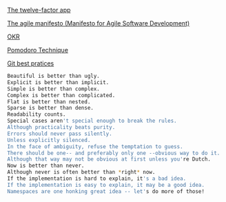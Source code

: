 [The twelve-factor app](https://12factor.net/)

[The agile manifesto (Manifesto for Agile Software Development)](https://agilemanifesto.org/)

[OKR](https://rework.withgoogle.com/guides/set-goals-with-okrs/steps/introduction/)

[Pomodoro Technique](https://francescocirillo.com/pages/pomodoro-technique)

[Git best pratices](https://sethrobertson.github.io/GitBestPractices/)

```bash
Beautiful is better than ugly.
Explicit is better than implicit.
Simple is better than complex.
Complex is better than complicated.
Flat is better than nested.
Sparse is better than dense.
Readability counts.
Special cases aren't special enough to break the rules.
Although practicality beats purity.
Errors should never pass silently.
Unless explicitly silenced.
In the face of ambiguity, refuse the temptation to guess.
There should be one-- and preferably only one --obvious way to do it.
Although that way may not be obvious at first unless you're Dutch.
Now is better than never.
Although never is often better than *right* now.
If the implementation is hard to explain, it's a bad idea.
If the implementation is easy to explain, it may be a good idea.
Namespaces are one honking great idea -- let's do more of those!
```
